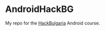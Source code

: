 AndroidHackBG
=============
My repo for the [HackBulgaria](https://hackbulgaria.com/) Android course.
